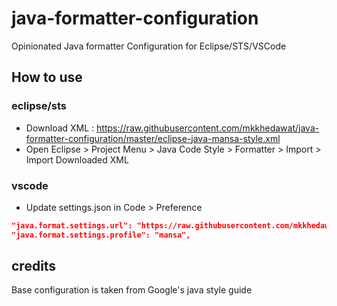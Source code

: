 # java-formatter-configuration

Opinionated Java formatter Configuration for Eclipse/STS/VSCode

## How to use

### eclipse/sts

- Download XML : https://raw.githubusercontent.com/mkkhedawat/java-formatter-configuration/master/eclipse-java-mansa-style.xml
- Open Eclipse > Project Menu > Java Code Style > Formatter > Import > Import Downloaded XML

### vscode

- Update settings.json in Code > Preference

```json
"java.format.settings.url": "https://raw.githubusercontent.com/mkkhedawat/java-formatter-configuration/master/eclipse-java-mansa-style.xml",
"java.format.settings.profile": "mansa",
```

## credits

Base configuration is taken from Google's java style guide
